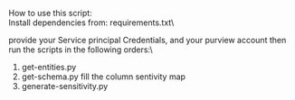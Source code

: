 How to use this script:\
Install dependencies from: requirements.txt\

provide your Service principal Credentials, and your purview account then run the scripts in the following orders:\
1) get-entities.py 
2) get-schema.py
fill the column sentivity map 
3) generate-sensitivity.py
